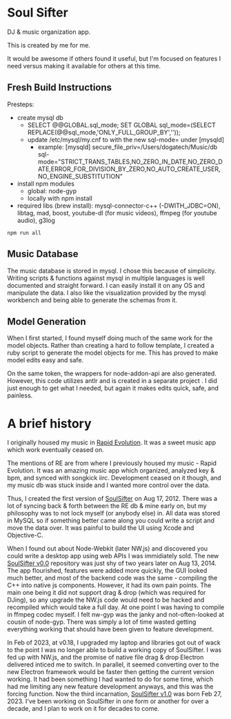 Soul Sifter
===========

DJ & music organization app.

This is created by me for me.

It would be awesome if others found it useful, but I'm focused on features I need versus making it available for others at this time.

Fresh Build Instructions
------------------------
Presteps:
* create mysql db
  * SELECT @@GLOBAL.sql_mode; SET GLOBAL sql_mode=(SELECT REPLACE(@@sql_mode,'ONLY_FULL_GROUP_BY',''));
  * update /etc/mysql/my.cnf to with the new sql-mode= under [mysqld]
    * example: [mysqld]
      secure_file_priv=/Users/dogatech/Music/db
      sql-mode="STRICT_TRANS_TABLES,NO_ZERO_IN_DATE,NO_ZERO_DATE,ERROR_FOR_DIVISION_BY_ZERO,NO_AUTO_CREATE_USER,NO_ENGINE_SUBSTITUTION"
* install npm modules
  * global: node-gyp
  * locally with npm install
* required libs (brew install): mysql-connector-c++ (-DWITH_JDBC=ON), libtag, mad, boost, youtube-dl (for music videos), ffmpeg (for youtube audio), g3log

```
npm run all
```

Music Database
--------------
The music database is stored in mysql. I chose this because of simplicity. Writing scripts & functions against mysql in multiple languages is well documented and straight forward. I can easily install it on any OS and manipulate the data. I also like the visualization provided by the mysql workbench and being able to generate the schemas from it.

Model Generation
----------------
When I first started, I found myself doing much of the same work for the model objects. Rather than creating a hard to follow template, I created a ruby script to generate the model objects for me. This has proved to make model edits easy and safe.

On the same token, the wrappers for node-addon-api are also generated. However, this code utilizes antlr and is created in a separate project [](). I did just enough to get what I needed, but again it makes edits quick, safe, and painless.


A brief history
===============

I originally housed my music in [Rapid Evolution](https://en.wikipedia.org/wiki/Rapid_Evolution). It was a sweet music app which work eventually ceased on.

The mentions of RE are from where I previously housed my music - Rapid Evolution. It was an amazing music app which organized, analyzed key & bpm, and synced with songkick iirc. Development ceased on it though, and my music db was stuck inside and I wanted more control over the data.

Thus, I created the first version of [SoulSifter](https://github.com/broken/soul-sifter) on Aug 17, 2012. There was a lot of syncing back & forth between the RE db & mine early on, but my philosophy was to not lock myself (or anybody else) in. All data was stored in MySQL so if something better came along you could write a script and move the data over. It was painful to build the UI using Xcode and Objective-C.

When I found out about Node-Webkit (later NW.js) and discovered you could write a desktop app using web APIs I was immidiately sold. The new [SoulSifter v0.0](https://github.com/broken/soulsifter) repository was just shy of two years later on Aug 13, 2014. The app flourished, features were added more quickly, the GUI looked much better, and most of the backend code was the same - compiling the C++ into native js components. However, it had its own pain points. The main one being it did not support drag & drop (which was required for DJing), so any upgrade the NW.js code would need to be hacked and recompiled which would take a full day. At one point I was having to compile in ffmpeg codec myself. I felt nw-gyp was the janky and not-often-looked at cousin of node-gyp. There was simply a lot of time wasted getting everything working that should have been given to feature development.

In Feb of 2023, at v0.18, I upgraded my laptop and libraries got out of wack to the point I was no longer able to build a working copy of SoulSifter. I was fed up with NW.js, and the promise of native file drag & drop Electron delivered inticed me to switch. In parallel, it seemed converting over to the new Electron framework would be faster then getting the current version working. It had been something I had wanted to do for some time, which had me limiting any new feature development anyways, and this was the forcing function. Now the third incarnation, [SoulSifter v1.0]() was born Feb 27, 2023. I've been working on SoulSifter in one form or another for over a decade, and I plan to work on it for decades to come.

